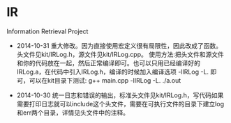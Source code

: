 IR
==

Information Retrieval Project

- 2014-10-31 重大修改。因为直接使用宏定义很有局限性，因此改成了函数。头文件见kit/IRLog.h，源文件见kit/IRLog.cpp。
使用方法:把头文件和源文件和你的代码放在一起，然后正常编译即可。也可以只用已经编译好的IRLog.a，在代码中引入IRLog.h，编译的时候加入编译选项 -lIRLog -L. 即可，可以在kit目录下测试:
		g++ main.cpp -lIRLog -L. 
		./a.out

- 2014-10-30 统一日志和错误的输出，标准头文件见kit/IRLog.h，写代码如果需要打印日志就可以include这个头文件，需要在可执行文件的目录下建立log和err两个目录，详情见头文件中的注释。
